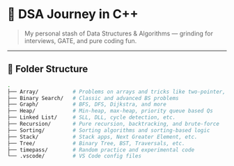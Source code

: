 # 🧠 DSA Journey in C++  
> My personal stash of Data Structures & Algorithms — grinding for interviews, GATE, and pure coding fun.

---

## 📁 Folder Structure

```bash
.
├── Array/           # Problems on arrays and tricks like two-pointer, kadane, etc.
├── Binary Search/   # Classic and advanced BS problems
├── Graph/           # BFS, DFS, Dijkstra, and more
├── Heap/            # Min-heap, max-heap, priority queue based Qs
├── Linked List/     # SLL, DLL, cycle detection, etc.
├── Recursion/       # Pure recursion, backtracking, and brute-force
├── Sorting/         # Sorting algorithms and sorting-based logic
├── Stack/           # Stack apps, Next Greater Element, etc.
├── Tree/            # Binary Tree, BST, Traversals, etc.
├── timepass/        # Random practice and experimental code
└── .vscode/         # VS Code config files
